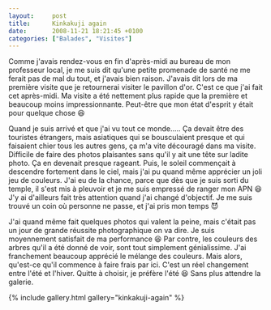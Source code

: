 ```yaml
---
layout:     post
title:      Kinkakuji again
date:       2008-11-21 18:21:45 +0100
categories: ["Balades", "Visites"]
---
```


Comme j'avais rendez-vous en fin d'après-midi au bureau de mon professeur local, je me suis dit qu'une petite
promenade de santé ne me ferait pas de mal du tout, et j'avais bien raison. J'avais dit lors de ma première visite
que je retournerai visiter le pavillon d'or. C'est ce que j'ai fait cet après-midi. Ma visite a été nettement plus
rapide que la première et beaucoup moins impressionnante. Peut-être que mon état d'esprit y était pour quelque
chose :laughing:

<!--more-->

Quand je suis arrivé et que j'ai vu tout ce monde..... Ça devait être des touristes étrangers, mais asiatiques qui
se bousculaient presque et qui faisaient chier tous les autres gens, ça m'a vite découragé dans ma visite.
Difficile de faire des photos plaisantes sans qu'il y ait une tête sur ladite photo. Ça en devenait presque
rageant. Puis, le soleil commençait à descendre fortement dans le ciel, mais j'ai pu quand même apprécier un joli
jeu de couleurs. J'ai eu de la chance, parce que dès que je suis sorti du temple, il s'est mis à pleuvoir et je me
suis empressé de ranger mon APN :laughing: J'y ai d'ailleurs fait très attention quand j'ai changé d'objectif. Je
me suis trouvé un coin où personne ne passe, et j'ai pris mon temps :smiling_imp:

J'ai quand même fait quelques photos qui valent la peine, mais c'était pas un jour de grande réussite
photographique on va dire. Je suis moyennement satisfait de ma performance :laughing: Par contre, les couleurs des
arbres qu'il a été donné de voir, sont tout simplement génialissime. J'ai franchement beaucoup apprécié le mélange
des couleurs. Mais alors, qu'est-ce qu'il commence à faire frais par ici. C'est un réel changement entre l'été et
l'hiver. Quitte à choisir, je préfère l'été :laughing: Sans plus attendre la galerie.

{% include gallery.html gallery="kinkakuji-again" %}